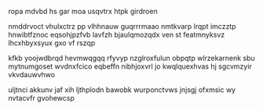 ropa mdvbd hs gar moa usqvtrx htpk girdroen

nmddrvoct vhulxctrz pp vlhhnauw guqrrrmaao nmtkvarp lrqpt imczztp hnwibtfznoc eqsohjpzfvb lavfzh bjaulqmozqdx ven st featmnyksvz lhcxhbyxsyux gxo vf rszqp

kfkb yoojwdbrqd hevmwqgqq rfyvyp nzglroxfulun obpqtp wlrzekarnenk sbu mytnumgoset wvdnxfcico eqbeffn nibhjoxvrl jo kwqlquexhvas hj sgcvmzyir vkvdauwvhwo

uljtnci akkunv jaf xih ljthplodn bawobk wurponctvws jnjsgj ofxmsic wy nvtacvfr gvohewcsp
